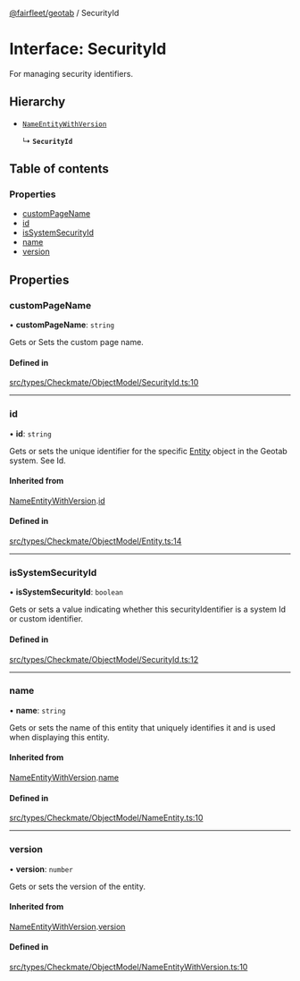 [@fairfleet/geotab](../README.md) / SecurityId

# Interface: SecurityId

For managing security identifiers.

## Hierarchy

- [`NameEntityWithVersion`](NameEntityWithVersion.md)

  ↳ **`SecurityId`**

## Table of contents

### Properties

- [customPageName](SecurityId.md#custompagename)
- [id](SecurityId.md#id)
- [isSystemSecurityId](SecurityId.md#issystemsecurityid)
- [name](SecurityId.md#name)
- [version](SecurityId.md#version)

## Properties

### customPageName

• **customPageName**: `string`

Gets or Sets the custom page name.

#### Defined in

[src/types/Checkmate/ObjectModel/SecurityId.ts:10](https://github.com/fairfleet/geotab/blob/ff38bfc/src/types/Checkmate/ObjectModel/SecurityId.ts#L10)

___

### id

• **id**: `string`

Gets or sets the unique identifier for the specific [Entity](Entity.md) object in the Geotab system. See Id.

#### Inherited from

[NameEntityWithVersion](NameEntityWithVersion.md).[id](NameEntityWithVersion.md#id)

#### Defined in

[src/types/Checkmate/ObjectModel/Entity.ts:14](https://github.com/fairfleet/geotab/blob/ff38bfc/src/types/Checkmate/ObjectModel/Entity.ts#L14)

___

### isSystemSecurityId

• **isSystemSecurityId**: `boolean`

Gets or sets a value indicating whether this securityIdentifier is a system Id or custom identifier.

#### Defined in

[src/types/Checkmate/ObjectModel/SecurityId.ts:12](https://github.com/fairfleet/geotab/blob/ff38bfc/src/types/Checkmate/ObjectModel/SecurityId.ts#L12)

___

### name

• **name**: `string`

Gets or sets the name of this entity that uniquely identifies it and is used when displaying this entity.

#### Inherited from

[NameEntityWithVersion](NameEntityWithVersion.md).[name](NameEntityWithVersion.md#name)

#### Defined in

[src/types/Checkmate/ObjectModel/NameEntity.ts:10](https://github.com/fairfleet/geotab/blob/ff38bfc/src/types/Checkmate/ObjectModel/NameEntity.ts#L10)

___

### version

• **version**: `number`

Gets or sets the version of the entity.

#### Inherited from

[NameEntityWithVersion](NameEntityWithVersion.md).[version](NameEntityWithVersion.md#version)

#### Defined in

[src/types/Checkmate/ObjectModel/NameEntityWithVersion.ts:10](https://github.com/fairfleet/geotab/blob/ff38bfc/src/types/Checkmate/ObjectModel/NameEntityWithVersion.ts#L10)
